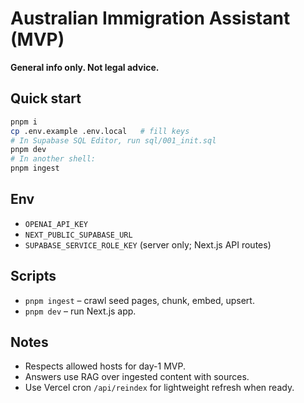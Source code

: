 # Australian Immigration Assistant (MVP)

**General info only. Not legal advice.**

## Quick start

```bash
pnpm i
cp .env.example .env.local   # fill keys
# In Supabase SQL Editor, run sql/001_init.sql
pnpm dev
# In another shell:
pnpm ingest
```

## Env

- `OPENAI_API_KEY`
- `NEXT_PUBLIC_SUPABASE_URL`
- `SUPABASE_SERVICE_ROLE_KEY` (server only; Next.js API routes)

## Scripts

- `pnpm ingest` – crawl seed pages, chunk, embed, upsert.
- `pnpm dev` – run Next.js app.

## Notes

- Respects allowed hosts for day-1 MVP.
- Answers use RAG over ingested content with sources.
- Use Vercel cron `/api/reindex` for lightweight refresh when ready.
